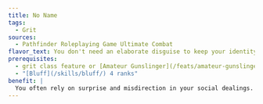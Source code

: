 ```yaml
---
title: No Name
tags:
  - Grit
sources:
  - Pathfinder Roleplaying Game Ultimate Combat
flavor_text: You don't need an elaborate disguise to keep your identity under wraps.
prerequisites:
  - grit class feature or [Amateur Gunslinger](/feats/amateur-gunslinger/) feat
  - "[Bluff](/skills/bluff/) 4 ranks"
benefit: |
  You often rely on surprise and misdirection in your social dealings. You gain a +2 bonus on [Bluff](/skills/bluff/) checks, and you can spend 1 grit point to gain a +10 bonus on [Disguise](/skills/disguise/) checks for 10 minutes per your gunslinger level (minimum 10 minutes). This deed does not actually change your appearance, but rather allows you to hide your identity in other ways.
---
```


